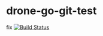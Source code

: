 # drone-go-git-test
fix
[![Build Status](https://drone.tcrow.io/api/badges/trevor-crowley/drone-go-git-test/status.svg)](https://drone.tcrow.io/trevor-crowley/drone-go-git-test)

